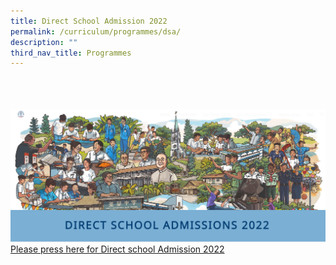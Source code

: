 ```yaml
---
title: Direct School Admission 2022
permalink: /curriculum/programmes/dsa/
description: ""
third_nav_title: Programmes
---
```

<!---Click [**here**](https://sites.google.com/hihs.edu.sg/hihs-dsa/) for Direct School Admission 2022--->
<br>
<br>
<br>
	<div class="content\_img">
<a href="https://sites.google.com/hihs.edu.sg/hihs-dsa/">
<img src="images/Curriculum/Direct%20school%20admission%202022.png">
	<div>Please press here for Direct school Admission 2022 </div>
		</div>